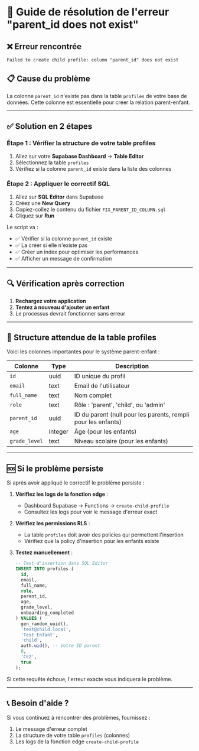 # 🔧 Guide de résolution de l'erreur "parent_id does not exist"

## ❌ Erreur rencontrée

```
Failed to create child profile: column "parent_id" does not exist
```

## 📋 Cause du problème

La colonne `parent_id` n'existe pas dans la table `profiles` de votre base de données. Cette colonne est essentielle pour créer la relation parent-enfant.

---

## ✅ Solution en 2 étapes

### Étape 1 : Vérifier la structure de votre table profiles

1. Allez sur votre **Supabase Dashboard** → **Table Editor**
2. Sélectionnez la table `profiles`
3. Vérifiez si la colonne `parent_id` existe dans la liste des colonnes

### Étape 2 : Appliquer le correctif SQL

1. Allez sur **SQL Editor** dans Supabase
2. Créez une **New Query**
3. Copiez-collez le contenu du fichier `FIX_PARENT_ID_COLUMN.sql`
4. Cliquez sur **Run**

Le script va :
- ✅ Vérifier si la colonne `parent_id` existe
- ✅ La créer si elle n'existe pas
- ✅ Créer un index pour optimiser les performances
- ✅ Afficher un message de confirmation

---

## 🔍 Vérification après correction

1. **Rechargez votre application**
2. **Tentez à nouveau d'ajouter un enfant**
3. Le processus devrait fonctionner sans erreur

---

## 📝 Structure attendue de la table profiles

Voici les colonnes importantes pour le système parent-enfant :

| Colonne | Type | Description |
|---------|------|-------------|
| `id` | uuid | ID unique du profil |
| `email` | text | Email de l'utilisateur |
| `full_name` | text | Nom complet |
| `role` | text | Rôle : 'parent', 'child', ou 'admin' |
| `parent_id` | uuid | ID du parent (null pour les parents, rempli pour les enfants) |
| `age` | integer | Âge (pour les enfants) |
| `grade_level` | text | Niveau scolaire (pour les enfants) |

---

## 🆘 Si le problème persiste

Si après avoir appliqué le correctif le problème persiste :

1. **Vérifiez les logs de la fonction edge** :
   - Dashboard Supabase → Functions → `create-child-profile`
   - Consultez les logs pour voir le message d'erreur exact

2. **Vérifiez les permissions RLS** :
   - La table `profiles` doit avoir des policies qui permettent l'insertion
   - Vérifiez que la policy d'insertion pour les enfants existe

3. **Testez manuellement** :
   ```sql
   -- Test d'insertion dans SQL Editor
   INSERT INTO profiles (
     id,
     email,
     full_name,
     role,
     parent_id,
     age,
     grade_level,
     onboarding_completed
   ) VALUES (
     gen_random_uuid(),
     'test@child.local',
     'Test Enfant',
     'child',
     auth.uid(), -- Votre ID parent
     8,
     'CE2',
     true
   );
   ```

Si cette requête échoue, l'erreur exacte vous indiquera le problème.

---

## 📞 Besoin d'aide ?

Si vous continuez à rencontrer des problèmes, fournissez :
1. Le message d'erreur complet
2. La structure de votre table `profiles` (colonnes)
3. Les logs de la fonction edge `create-child-profile`
